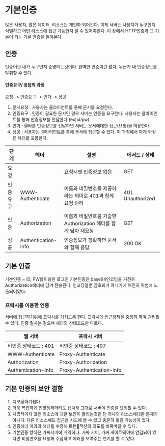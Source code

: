 # 기본인증
많은 사용자, 많은 데이터.
리소스는 개인화 되어간다.
이제 서버는 사용자가 누구인지 식별하고 어떤 리소스에 접근 가능한지 알 수 있어야한다.
이 장에서 HTTP인증과 그 기본이 되는 기본 인증을 알아본다.
## 인증
인증이란 내가 누구인지 증명하는것이다.
완벽한 인증이란 없다, 누군가 내 인증정보를 탈취할 수 있다.

#### 인증요구/ 응답의 과정
요청 -> 인증요구 -> 인가 -> 성공
1. 문서요청 : 사용자는 클라이언트를 통해 문서를 요청한다.
2. 인증요구 : 인증이 필요한 문서인 경우 서버는 인증을 요구한다.
   사용자는 클라이언트를 통해 인증정보를 전달한다 (ex)id/pw)
3. 인가 : 올바른 인증정보를 전달하면 서버는 문서에대한 접근(요청)을 허용한다.
5. 성공 : 사용자는 클라이언트를 통해 문서에 접근할 수 있다.
이 과정에서 아래 와같은 헤더를 포함한다.

| 단계   | 헤더                  | 설명                                        | 메서드 / 상태         |
| ---- | ------------------- | ----------------------------------------- | ---------------- |
| 요청   |                     | 요청시엔 인증정보 없음                              | GET              |
| 인증요구 | WWW-Authenticate    | 이름과 비밀번호를 제공하라는 의미로 401과 함께 요청 반려         | 401 Unauthorized |
| 인증   | Authorization       | 이름과 비밀번호를 기술한 Authorization 헤더를 함께 담아 재요청 | GET              |
| 성공   | Authentication-Info | 인증정보가 정확하면 문서와 함께 응답                      | 200 OK           |
## 기본 인증
기본인증 = ID, PW를이용한 로그인
기본인증은 base64인코딩을 거친후 Authorization헤더에 담겨 전송된다.
인코딩일뿐 암호화가 아니기에 여전히 위험에 노출되어있다.
### 프락시를 이용한 인증
서버에 접근하기위해 프락시를 거치도록 한다. 프락시에 접근정책을 중앙화 하여 관리할 수 있다.
인증 절차는 같으며 헤더와 상태코드만 다르다.

| 웹 서버                | 프락시 서버                    |
| ------------------- | ------------------------- |
| 비인증 상태코드 : 401      | 비인증 상태코드 : 407            |
| WWW-Authenticate    | Proxy-Authenticate        |
| Authorization       | Proxy-Authorization       |
| Authentication-Info | Proxy-Authentication-Info |
## 기본 인증의 보안 결함
1. 디코딩하기쉽다.
2. 더욱 복잡하게 인코딩하더라도 캡쳐해 그대로 서버에 인증을 요청할 수 있다.
3. 치명적이지 않은 리소스에 대한 보안이 뚫리는것은 단 하나의 리소스에대한 문제가 아니다. 다른 리소스에도 접근을 시도해 볼 수 있고 충분히 뚫릴 가능성이 있다.
4. 인증헤더 이외의 헤더를 수정해 트랜잭션의 의도를 바꿔버릴 수 있다.
5. 기본인증 방식은 가짜서버에 취약하다. 가짜 서버, 가짜 게이트웨이에 연결되어 있다면 비밀번호를 요청해 수집하고 에러를 보여주는 연기를 할 수 있다.
